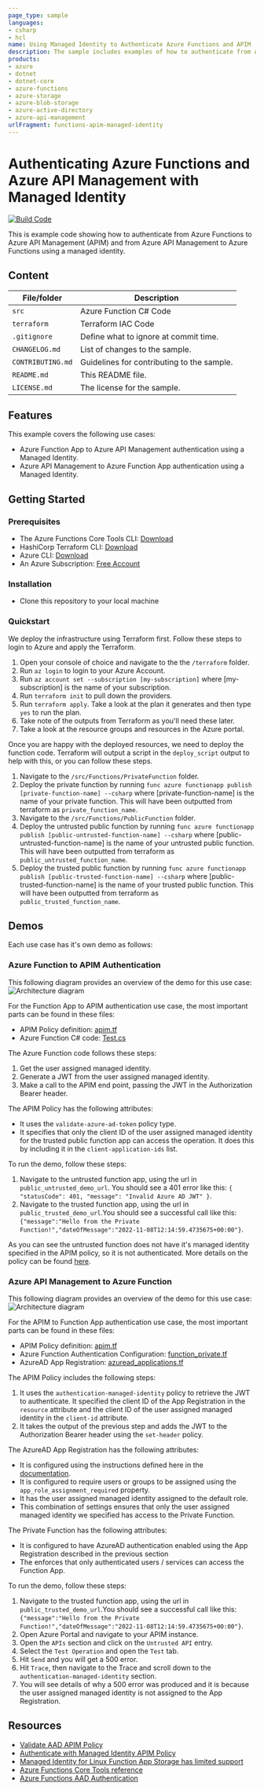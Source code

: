 ```yaml
---
page_type: sample
languages:
- csharp
- hcl
name: Using Managed Identity to Authenticate Azure Functions and APIM
description: The sample includes examples of how to authenticate from Azure Functions to Azure API Management and from Azure API Management to Azure Functions using Managed Identities.
products:
- azure
- dotnet
- dotnet-core
- azure-functions
- azure-storage
- azure-blob-storage
- azure-active-directory
- azure-api-management
urlFragment: functions-apim-managed-identity
---
```


# Authenticating Azure Functions and Azure API Management with Managed Identity

[![Build Code](https://github.com/Azure-Samples/functions-apim-managed-identity/actions/workflows/buildcode.yml/badge.svg)](https://github.com/Azure-Samples/functions-apim-managed-identity/actions/workflows/buildcode.yml)

This is example code showing how to authenticate from Azure Functions to Azure API Management (APIM) and from Azure API Management to Azure Functions using a managed identity.

## Content

| File/folder | Description |
|-------------|-------------|
| `src`       | Azure Function C# Code |
| `terraform` | Terraform IAC Code |
| `.gitignore` | Define what to ignore at commit time. |
| `CHANGELOG.md` | List of changes to the sample. |
| `CONTRIBUTING.md` | Guidelines for contributing to the sample. |
| `README.md` | This README file. |
| `LICENSE.md` | The license for the sample. |

## Features

This example covers the following use cases:

* Azure Function App to Azure API Management authentication using a Managed Identity.
* Azure API Management to Azure Function App authentication using a Managed Identity.

## Getting Started

### Prerequisites

- The Azure Functions Core Tools CLI: [Download](https://learn.microsoft.com/en-us/azure/azure-functions/functions-run-local?tabs=v4%2Cwindows%2Ccsharp%2Cportal%2Cbash#install-the-azure-functions-core-tools)
- HashiCorp Terraform CLI: [Download](https://www.terraform.io/downloads)
- Azure CLI: [Download](https://learn.microsoft.com/en-us/cli/azure/install-azure-cli-windows?tabs=azure-cli#install-or-update)
- An Azure Subscription: [Free Account](https://azure.microsoft.com/en-gb/free/search/)

### Installation

- Clone this repository to your local machine

### Quickstart

We deploy the infrastructure using Terraform first. Follow these steps to login to Azure and apply the Terraform.

1. Open your console of choice and navigate to the the `/terraform` folder.
1. Run `az login` to login to your Azure Account.
1. Run `az account set --subscription [my-subscription]` where [my-subscription] is the name of your subscription.
1. Run `terraform init` to pull down the providers.
1. Run `terraform apply`. Take a look at the plan it generates and then type `yes` to run the plan.
1. Take note of the outputs from Terraform as you'll need these later.
1. Take a look at the resource groups and resources in the Azure portal.

Once you are happy with the deployed resources, we need to deploy the function code. Terraform will output a script in the `deploy_script` output to help with this, or you can follow these steps.

1. Navigate to the `/src/Functions/PrivateFunction` folder.
1. Deploy the private function by running `func azure functionapp publish [private-function-name] --csharp` where [private-function-name] is the name of your private function. This will have been outputted from terraform as `private_function_name`.
1. Navigate to the `/src/Functions/PublicFunction` folder.
1. Deploy the untrusted public function by running `func azure functionapp publish [public-untrusted-function-name] --csharp` where [public-untrusted-function-name] is the name of your untrusted public function. This will have been outputted from terraform as `public_untrusted_function_name`.
1. Deploy the trusted public function by running `func azure functionapp publish [public-trusted-function-name] --csharp` where [public-trusted-function-name] is the name of your trusted public function. This will have been outputted from terraform as `public_trusted_function_name`.

## Demos

Each use case has it's own demo as follows:

### Azure Function to APIM Authentication

This following diagram provides an overview of the demo for this use case:
![Architecture diagram](docs/function-apim-managed-identity.png)

For the Function App to APIM authentication use case, the most important parts can be found in these files:

* APIM Policy definition: [apim.tf](terraform/apim.tf)
* Azure Function C# code: [Test.cs](src/Functions/PublicFunction/Test.cs)

The Azure Function code follows these steps:

1. Get the user assigned managed identity.
1. Generate a JWT from the user assigned managed identity.
1. Make a call to the APIM end point, passing the JWT in the Authorization Bearer header.

The APIM Policy has the following attributes:

* It uses the `validate-azure-ad-token` policy type.
* It specifies that only the client ID of the user assigned managed identity for the trusted public function app can access the operation. It does this by including it in the `client-application-ids` list.

To run the demo, follow these steps:

1. Navigate to the untrusted function app, using the url in `public_untrusted_demo_url`. You should see a 401 error like this: `{ "statusCode": 401, "message": "Invalid Azure AD JWT" }`.
2. Navigate to the trusted function app, using the url in `public_trusted_demo_url`.You should see a successful call like this: `{"message":"Hello from the Private Function!","dateOfMessage":"2022-11-08T12:14:59.4735675+00:00"}`.

As you can see the untrusted function does not have it's managed identity specified in the APIM policy, so it is not authenticated. More details on the policy can be found [here](https://learn.microsoft.com/en-us/azure/api-management/api-management-access-restriction-policies#ValidateAAD).

### Azure API Management to Azure Function

This following diagram provides an overview of the demo for this use case:
![Architecture diagram](docs/apim-function-managed-identity.png)

For the APIM to Function App authentication use case, the most important parts can be found in these files:

* APIM Policy definition: [apim.tf](terraform/apim.tf)
* Azure Function Authentication Configuration: [function_private.tf](terraform/function_private.tf)
* AzureAD App Registration: [azuread_applications.tf](terraform/azuread_applications.tf)

The APIM Policy includes the following steps:

1. It uses the `authentication-managed-identity` policy to retrieve the JWT to authenticate. It specified the client ID of the App Registration in the `resource` attribute and the client ID of the user assigned managed identity in the `client-id` attribute.
2. It takes the output of the previous step and adds the JWT to the Authorization Bearer header using the `set-header` policy.

The AzureAD App Registration has the following attributes:

* It is configured using the instructions defined here in the [documentation](https://learn.microsoft.com/en-us/azure/app-service/configure-authentication-provider-aad).
* It is configured to require users or groups to be assigned using the `app_role_assignment_required` property.
* It has the user assigned managed identity assigned to the default role.
* This combination of settings ensures that only the user assigned managed identity we specified has access to the Private Function.

The Private Function has the following attributes:

* It is configured to have AzureAD authentication enabled using the App Registration described in the previous section
* The enforces that only authenticated users / services can access the Function App.

To run the demo, follow these steps:

1. Navigate to the trusted function app, using the url in `public_trusted_demo_url`.You should see a successful call like this: `{"message":"Hello from the Private Function!","dateOfMessage":"2022-11-08T12:14:59.4735675+00:00"}`.
2. Open Azure Portal and navigate to your APIM instance.
3. Open the `APIs` section and click on the `Untrusted API` entry.
4. Select the `Test Operation` and open the `Test` tab.
5. Hit `Send` and you will get a 500 error.
6. Hit `Trace`, then navigate to the Trace and scroll down to the `authentication-managed-identity` section.
7. You will see details of why a 500 error was produced and it is because the user assigned managed identity is not assigned to the App Registration.

## Resources

- [Validate AAD APIM Policy](https://learn.microsoft.com/en-us/azure/api-management/api-management-access-restriction-policies#ValidateAAD)
- [Authenticate with Managed Identity APIM Policy](https://learn.microsoft.com/en-us/azure/api-management/api-management-authentication-policies#ManagedIdentity)
- [Managed Identity for Linux Function App Storage has limited support](https://learn.microsoft.com/en-us/azure/azure-functions/functions-reference?tabs=blob#connecting-to-host-storage-with-an-identity-preview)
- [Azure Functions Core Tools reference](https://learn.microsoft.com/en-us/azure/azure-functions/functions-core-tools-reference?tabs=v2#func-azure-functionapp-fetch-app-settings)
- [Azure Functions AAD Authentication](https://learn.microsoft.com/en-us/azure/app-service/configure-authentication-provider-aad)
